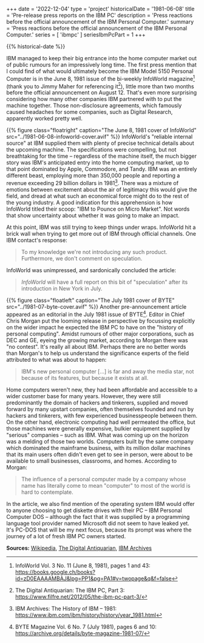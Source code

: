 +++
date = '2022-12-04'
type = 'project'
historicalDate = '1981-06-08'
title = 'Pre-release press reports on the IBM PC'
description = 'Press reactions before the official announcement of the IBM Personal Computer.'
summary = 'Press reactions before the official announcement of the IBM Personal Computer.'
series = [ 'ibmpc' ]
seriesIbmPcPart = 1
+++

{{% historical-date %}}

IBM managed to keep their big entrance into the home computer market out of public rumours for an impressively long time. The first press mention that I could find of what would ultimately become the IBM Model 5150 Personal Computer is in the June 8, 1981 issue of the bi-weekly InfoWorld magazine[^iw] (thank you to Jimmy Maher for referencing it[^da]), little more than two months before the official announcement on August 12. That's even more surprising considering how many other companies IBM partnered with to put the machine together. Those non-disclosure agreements, which famously caused headaches for some companies, such as Digital Research, apparently worked pretty well.

{{% figure class="floatright" caption="The June 8, 1981 cover of InfoWorld" src="../1981-06-08-infoworld-cover.avif" %}}
InfoWorld's "reliable internal source" at IBM supplied them with plenty of precise technical details about the upcoming machine. The specifications were compelling, but not breathtaking for the time – regardless of the machine itself, the much bigger story was IBM's anticipated entry into the home computing market, up to that point dominated by Apple, Commodore, and Tandy. IBM was an entirely different beast, employing more than 350,000 people and reporting a revenue exceeding 29 billion dollars in 1981[^ibm]. There was a mixture of emotions between excitement about the air of legitimacy this would give the field, and dread at what such an economical force might do to the rest of the young industry. A good indication for this apprehension is how InfoWorld titled their scoop: "IBM to Pounce on Micro Market". Not words that show uncertainty about whether it was going to make an impact.

At this point, IBM was still trying to keep things under wraps. InfoWorld hit a brick wall when trying to get more out of IBM through official channels. One IBM contact's response:

> To my knowledge we're not introducing any such product. Furthermore, we don't comment on speculation.

InfoWorld was unimpressed, and sardonically concluded the article:

> *InfoWorld* will have a full report on this bit of "speculation" after its introduction in New York in July.

{{% figure class="floatleft" caption="The July 1981 cover of BYTE" src="../1981-07-byte-cover.avif" %}}
Another pre-announcement article appeared as an editorial in the July 1981 issue of BYTE[^byte]. Editor in Chief Chris Morgan put the looming release in perspective by focussing explicitly on the wider impact he expected the IBM PC to have on the "history of personal computing". Amidst rumours of other major corporations, such as DEC and GE, eyeing the growing market, according to Morgan there was "no contest". It's really all about IBM. Perhaps there are no better words than Morgan's to help us understand the significance experts of the field attributed to what was about to happen:

> IBM's new personal computer […] is far and away the media star, not because of its features, but because it exists at all.

Home computers weren't new, they had been affordable and accessible to a wider customer base for many years. However, they were still predominantly the domain of hackers and tinkerers, supplied and moved forward by many upstart companies, often themselves founded and run by hackers and tinkerers, with few experienced businesspeople between them. On the other hand, electronic computing had well permeated the office, but those machines were generally expensive, bulkier equipment supplied by "serious" companies – such as IBM. What was coming up on the horizon was a melding of those two worlds. Computers built by the same company which dominated the mainframe business, with its million dollar machines that its main users often didn't even get to see in person, were about to be available to small businesses, classrooms, and homes. According to Morgan:

> The influence of a personal computer made by a company whose name has literally come to mean "computer" to most of the world is hard to contemplate. 

In the article, we also find mention of the operating system IBM would offer to anyone choosing to get diskette drives with their PC – IBM Personal Computer DOS – although the fact that it was supplied by a programming language tool provider named Microsoft did not seem to have leaked yet. It's PC-DOS that will be my next focus, because its prompt was where the journey of a lot of fresh IBM PC owners started.

**Sources:**
[Wikipedia](https://en.wikipedia.org/wiki/IBM_Personal_Computer),
[The Digital Antiquarian](https://www.filfre.net/2012/05/the-ibm-pc-part-1/),
[IBM Archives](https://www.ibm.com/ibm/history/exhibits/pc25/pc25_intro.html)

[^iw]: InfoWorld Vol. 3 No. 11 (June 8, 1981), pages 1 and 43:  
  https://books.google.ch/books?id=zD0EAAAAMBAJ&lpg=PP1&pg=PA1#v=twopage&q&f=false
[^da]: The Digital Antiquarian: The IBM PC, Part 3:  
  https://www.filfre.net/2012/05/the-ibm-pc-part-3/
[^ibm]: IBM Archives: The History of IBM – 1981:  
  https://www.ibm.com/ibm/history/history/year_1981.html
[^byte]: BYTE Magazine Vol. 6 No. 7 (July 1981), pages 6 and 10:  
  https://archive.org/details/byte-magazine-1981-07/
